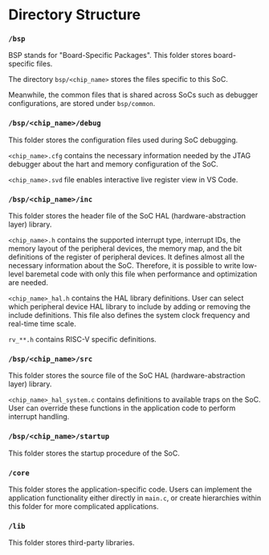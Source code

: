# Directory Structure

### `/bsp`

BSP stands for "Board-Specific Packages". This folder stores board-specific files.&#x20;

The directory `bsp/<chip_name>` stores the files specific to this SoC.&#x20;

Meanwhile, the common files that is shared across SoCs such as debugger configurations, are stored under `bsp/common`.&#x20;



### `/bsp/<chip_name>/debug`

This folder stores the configuration files used during SoC debugging.&#x20;

`<chip_name>.cfg` contains the necessary information needed by the JTAG debugger about the hart and memory configuration of the SoC.&#x20;

`<chip_name>.svd` file enables interactive live register view in VS Code.



### `/bsp/<chip_name>/inc`

This folder stores the header file of the SoC HAL (hardware-abstraction layer) library.

`<chip_name>.h` contains the supported interrupt type, interrupt IDs, the memory layout of the peripheral devices, the memory map, and the bit definitions of the register of peripheral devices. It defines almost all the necessary information about the SoC. Therefore, it is possible to write low-level baremetal code with only this file when performance and optimization are needed.

`<chip_name>_hal.h` contains the HAL library definitions. User can select which peripheral device HAL library to include by adding or removing the include definitions. This file also defines the system clock frequency and real-time time scale.

`rv_**.h` contains RISC-V specific definitions.



### `/bsp/<chip_name>/src`

This folder stores the source file of the SoC HAL (hardware-abstraction layer) library.

`<chip_name>_hal_system.c` contains definitions to available traps on the SoC. User can override these functions in the application code to perform interrupt handling.



### `/bsp/<chip_name>/startup`

This folder stores the startup procedure of the SoC.



### `/core`

This folder stores the application-specific code. Users can implement the application functionality either directly in `main.c`, or create hierarchies within this folder for more complicated applications.



### `/lib`

This folder stores third-party libraries.

